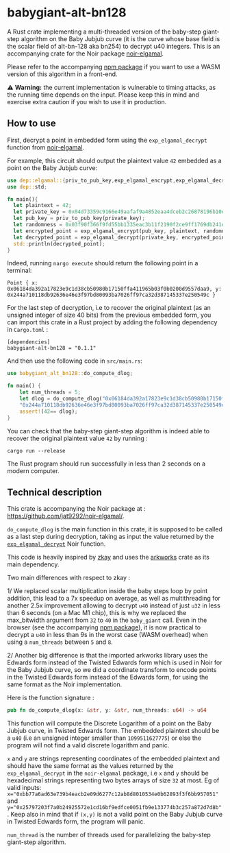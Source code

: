 # babygiant-alt-bn128
A Rust crate implementing a multi-threaded version of the baby-step giant-step algorithm on the Baby Jubjub curve (it is the curve whose base field is the scalar field of alt-bn-128 aka bn254) to decrypt u40 integers.
This is an accompanying crate for the Noir package [noir-elgamal](https://github.com/jat9292/noir-elgamal).

Please refer to the accompanying [npm package](https://github.com/jat9292/babyjubjub-utils) if you want to use a WASM version of this algorithm in a front-end.

⚠️ **Warning:** the current implementation is vulnerable to timing attacks, as the running time depends on the input. Please keep this in mind and exercise extra caution if you wish to use it in production.

## How to use
First, decrypt a point in embedded form using the `exp_elgamal_decrypt` function from [noir-elgamal](https://github.com/jat9292/noir-elgamal).

For example, this circuit should output the plaintext value `42` embedded as a point on the Baby Jubjub curve:
```rust
use dep::elgamal::{priv_to_pub_key,exp_elgamal_encrypt,exp_elgamal_decrypt};
use dep::std;

fn main(){
  let plaintext = 42;
  let private_key = 0x04d73359c9166e49aafaf9a4852eaa4dceb2c26878196b10e9048004ff5cc20c;
  let pub_key = priv_to_pub_key(private_key);
  let randomness = 0x03f90f366f9fd55bb1335eac3b11f2190f2ce9ff1769db241edaa7774136099b;
  let encrypted_point = exp_elgamal_encrypt(pub_key, plaintext, randomness);
  let decrypted_point = exp_elgamal_decrypt(private_key, encrypted_point);
  std::println(decrypted_point);
}
```

Indeed, running `nargo execute` should return the following point in a terminal: 
```
Point { x: 0x06184da392a17823e9c1d38cb50980b17150ffa411965b03f0b0200d9557daa9, y: 0x244a710118db92636e46e3f97bd80093ba7026ff97ca32d387145337e250549c }
```

For the last step of decryption, i.e to recover the original plaintext (as an unsigned integer of size 40 bits) from the previous embedded form, you can import this crate in a Rust project by adding the following dependency in `Cargo.toml` : 
```
[dependencies]
babygiant-alt-bn128 = "0.1.1"
```

And then use the following code in `src/main.rs`: 

```rust
use babygiant_alt_bn128::do_compute_dlog;

fn main() {
    let num_threads = 5;
    let dlog = do_compute_dlog("0x06184da392a17823e9c1d38cb50980b17150ffa411965b03f0b0200d9557daa9",
    "0x244a710118db92636e46e3f97bd80093ba7026ff97ca32d387145337e250549c",num_threads);
    assert!(42== dlog);
}
```

You can check that the baby-step giant-step algorithm is indeed able to recover the original plaintext value `42` by running : 
```
cargo run --release
```

The Rust program should run successfully in less than 2 seconds on a modern computer.

## Technical description
This crate is accompanying the Noir package at : https://github.com/jat9292/noir-elgamal/. 

`do_compute_dlog` is the main function in this crate, it is supposed to be called as a last step during decryption, taking as input the value returned by the [`exp_elgamal_decrypt`](https://github.com/jat9292/noir-elgamal/blob/v0.0.1/src/lib.nr#L50) Noir function.

This code is heavily inspired by [zkay](https://github.com/eth-sri/zkay/blob/master/babygiant-lib/src/lib.rs) and uses the [arkworks](https://github.com/arkworks-rs) crate as its main dependency.

Two main differences with respect to zkay : 

1/ We replaced scalar multiplication inside the baby steps loop by point addition, this lead to a 7x speedup on average, as well as multithreading for another 2.5x improvement
allowing to decrypt  `u40` instead of just `u32` in less than 6 seconds (on a Mac M1 chip), this is why we replaced the max_bitwidth argument from `32` to `40` in the `baby_giant` call.
Even in the browser (see the accompanying [npm package](https://github.com/jat9292/babyjubjub-utils)), it is now practical to decrypt a `u40` in less than 9s in the worst case (WASM overhead) when using a `num_threads` between `5` and `8`.

2/ Another big difference is that the imported arkworks library uses the Edwards form instead of the Twisted Edwards form which is used in Noir for the Baby Jubjub curve, so we did a coordinate transform to encode points in the Twisted Edwards form instead of the Edwards form, for using the same format as the Noir implementation. 

Here is the function signature :

```rust
pub fn do_compute_dlog(x: &str, y: &str, num_threads: u64) -> u64
```

This function will compute the Discrete Logarithm of a point on the Baby Jubjub curve, in Twisted Edwards form.
The embedded plaintext should be a `u40` (i.e an unsigned integer smaller than `1099511627775`) or else the program will not find a valid discrete logarithm and panic.

`x` and `y` are strings representing coordinates of the embedded plaintext and should have the same format as the values returned by the `exp_elgamal_decrypt` in the `noir-elgamal` package, i.e  `x` and `y` should be hexadecimal strings representing two bytes arrays of size `32` at most. 
Eg of valid inputs: `x="0xbb77a6ad63e739b4eacb2e09d6277c12ab8d8010534e0b62893f3f6bb957051"` and `y="0x25797203f7a0b24925572e1cd16bf9edfce0051fb9e133774b3c257a872d7d8b"`.
Keep also in mind that if `(x,y)` is not a valid point on the Baby Jubjub curve in Twisted Edwards form, the program will panic.

`num_thread` is the number of threads used for parallelizing the baby-step giant-step algorithm.
